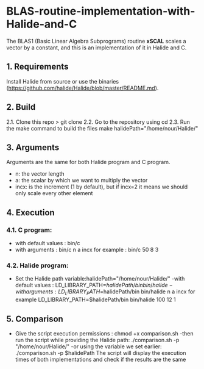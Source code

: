 # BLAS-routine-implementation-with-Halide-and-C
The BLAS1 (Basic Linear Algebra Subprograms) routine **xSCAL** scales a vector by a constant, and this is an implementation of it in Halide and C.<br/>
## **1. Requirements**
Install Halide from source or use the binaries (https://github.com/halide/Halide/blob/master/README.md).
## **2. Build**
2.1. Clone this repo
     > git clone
2.2. Go to the repository using cd
2.3. Run the make command to build the files
     make halidePath="/home/nour/Halide/"
## **3. Arguments**
Arguments are the same for both Halide program and C program.
- n: the vector length
- a: the scalar by which we want to multiply the vector
- incx: is the increment (1 by default), but if incx=2 it means we should only scale every other element
## **4. Execution**
### **4.1. C program:**
- with default values : bin/c
- with arguments : bin/c n a incx 
for example : bin/c 50 8 3
### **4.2. Halide program:**
- Set the Halide path variable:halidePath="/home/nour/Halide/"
-with default values : LD_LIBRARY_PATH=$halidePath/bin bin/halide
-with arguments : LD_LIBRARY_PATH=$halidePath/bin bin/halide n a incx
for example
LD_LIBRARY_PATH=$halidePath/bin bin/halide  100 12 1
## **5. Comparison**
- Give the script execution permissions : 
    chmod +x comparison.sh
-then run the script while providing the Halide path:
    ./comparison.sh -p "/home/nour/Halide/"
-or using the variable we set earlier:
    ./comparison.sh -p $halidePath
The script will display the execution times of both implementations and check if the results are the same

